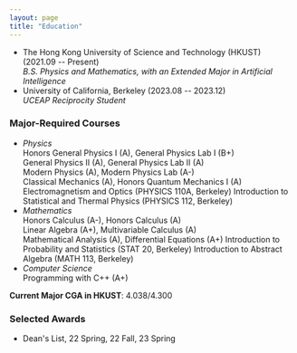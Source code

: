 ```yaml
---
layout: page
title: "Education"
---
```


* The Hong Kong University of Science and Technology (HKUST) (2021.09 -- Present)  
  *B.S. Physics and Mathematics, with an Extended Major in Artificial Intelligence*  
* University of California, Berkeley (2023.08 -- 2023.12)  
  *UCEAP Reciprocity Student*   

### Major-Required Courses
* *Physics*   
  Honors General Physics I (A), General Physics Lab I (B+)   
  General Physics II (A), General Physics Lab II (A)   
  Modern Physics (A), Modern Physics Lab (A-)   
  Classical Mechanics (A), Honors Quantum Mechanics I (A)
  Electromagnetism and Optics (PHYSICS 110A, Berkeley)
  Introduction to Statistical and Thermal Physics (PHYSICS 112, Berkeley)
* *Mathematics*   
  Honors Calculus (A-), Honors Calculus (A)   
  Linear Algebra (A+), Multivariable Calculus (A)   
  Mathematical Analysis (A), Differential Equations (A+)
  Introduction to Probability and Statistics (STAT 20, Berkeley)
  Introduction to Abstract Algebra (MATH 113, Berkeley)
* *Computer Science*   
  Programming with C++ (A+)

**Current Major CGA in HKUST**: 4.038/4.300

### Selected Awards
* Dean's List, 22 Spring, 22 Fall, 23 Spring
